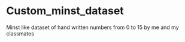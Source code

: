 # Custom_minst_dataset
Minst like dataset of hand written numbers from 0 to 15 by me and my classmates
